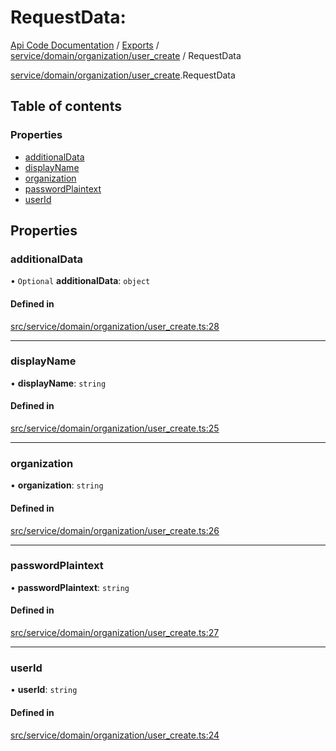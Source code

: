# RequestData: 
 
[Api Code Documentation](../README.md) / [Exports](../modules.md) / [service/domain/organization/user\_create](../modules/service_domain_organization_user_create.md) / RequestData

[service/domain/organization/user\_create](../modules/service_domain_organization_user_create.md).RequestData

## Table of contents

### Properties

- [additionalData](service_domain_organization_user_create.RequestData.md#additionaldata)
- [displayName](service_domain_organization_user_create.RequestData.md#displayname)
- [organization](service_domain_organization_user_create.RequestData.md#organization)
- [passwordPlaintext](service_domain_organization_user_create.RequestData.md#passwordplaintext)
- [userId](service_domain_organization_user_create.RequestData.md#userid)

## Properties

### additionalData

• `Optional` **additionalData**: `object`

#### Defined in

[src/service/domain/organization/user_create.ts:28](https://github.com/openkfw/TruBudget/blob/e3c318d/api/src/service/domain/organization/user_create.ts#L28)

___

### displayName

• **displayName**: `string`

#### Defined in

[src/service/domain/organization/user_create.ts:25](https://github.com/openkfw/TruBudget/blob/e3c318d/api/src/service/domain/organization/user_create.ts#L25)

___

### organization

• **organization**: `string`

#### Defined in

[src/service/domain/organization/user_create.ts:26](https://github.com/openkfw/TruBudget/blob/e3c318d/api/src/service/domain/organization/user_create.ts#L26)

___

### passwordPlaintext

• **passwordPlaintext**: `string`

#### Defined in

[src/service/domain/organization/user_create.ts:27](https://github.com/openkfw/TruBudget/blob/e3c318d/api/src/service/domain/organization/user_create.ts#L27)

___

### userId

• **userId**: `string`

#### Defined in

[src/service/domain/organization/user_create.ts:24](https://github.com/openkfw/TruBudget/blob/e3c318d/api/src/service/domain/organization/user_create.ts#L24)
